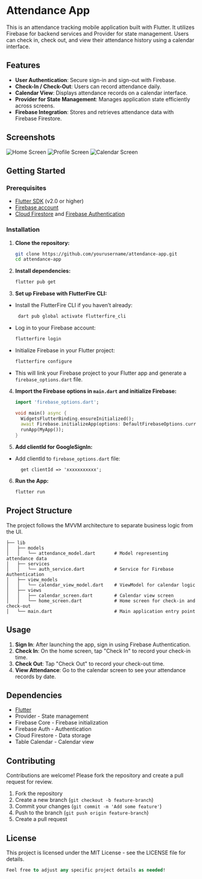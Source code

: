 
# Attendance App

This is an attendance tracking mobile application built with Flutter. It utilizes Firebase for backend services and Provider for state management. Users can check in, check out, and view their attendance history using a calendar interface.

## Features

- **User Authentication**: Secure sign-in and sign-out with Firebase.
- **Check-In / Check-Out**: Users can record attendance daily.
- **Calendar View**: Displays attendance records on a calendar interface.
- **Provider for State Management**: Manages application state efficiently across screens.
- **Firebase Integration**: Stores and retrieves attendance data with Firebase Firestore.

## Screenshots

<!-- Add your screenshots here if available -->
![Home Screen](path/to/home_screen_screenshot.png)
![Profile Screen](path/to/profile_screen_screenshot.png)
![Calendar Screen](path/to/calendar_screen_screenshot.png)

## Getting Started

### Prerequisites

- [Flutter SDK](https://flutter.dev/docs/get-started/install) (v2.0 or higher)
- [Firebase account](https://firebase.google.com/)
- [Cloud Firestore](https://firebase.google.com/docs/firestore) and [Firebase Authentication](https://firebase.google.com/docs/auth)

### Installation

1. **Clone the repository:**

    ```bash
    git clone https://github.com/yourusername/attendance-app.git
    cd attendance-app
    ```

2. **Install dependencies:**

    ```bash
    flutter pub get
    ```

3. **Set up Firebase with FlutterFire CLI:**
 - Install the FlutterFire CLI if you haven’t already:
	 ```bash
      dart pub global activate flutterfire_cli
	```
  - Log in to your Firebase account:
      ```bash
      flutterfire login
      ```
   - Initialize Firebase in your Flutter project:
      ```bash
      flutterfire configure
      ```
   - This will link your Firebase project to your Flutter app and generate a `firebase_options.dart` file. 
4. **Import the Firebase options in `main.dart` and initialize Firebase:**
   ```dart
   import 'firebase_options.dart';

   void main() async {
     WidgetsFlutterBinding.ensureInitialized();
     await Firebase.initializeApp(options: DefaultFirebaseOptions.currentPlatform);
     runApp(MyApp());
   }
   ```
   
5. **Add clientId for GoogleSignIn:**
- Add clientId to  `firebase_options.dart` file:
	```flutter
      get clientId => 'xxxxxxxxxxx';
6. **Run the App:**
    ```bash
    flutter run
    ```

## Project Structure

The project follows the MVVM architecture to separate business logic from the UI.

```plaintext
├── lib
│   ├── models
│   │   └── attendance_model.dart       # Model representing attendance data
│   ├── services
│   │   └── auth_service.dart           # Service for Firebase Authentication
│   ├── view_models
│   │   └── calendar_view_model.dart    # ViewModel for calendar logic
│   ├── views
│   │   ├── calendar_screen.dart        # Calendar view screen
│   │   └── home_screen.dart            # Home screen for check-in and check-out
│   └── main.dart                       # Main application entry point
```

## Usage

1.  **Sign In**: After launching the app, sign in using Firebase Authentication.
2.  **Check In**: On the home screen, tap "Check In" to record your check-in time.
3.  **Check Out**: Tap "Check Out" to record your check-out time.
4.  **View Attendance**: Go to the calendar screen to see your attendance records by date.

## Dependencies

-   [Flutter](https://flutter.dev/)
-   Provider - State management
-   Firebase Core - Firebase initialization
-   Firebase Auth - Authentication
-   Cloud Firestore - Data storage
-   Table Calendar - Calendar view

## Contributing

Contributions are welcome! Please fork the repository and create a pull request for review.

1.  Fork the repository
2.  Create a new branch (`git checkout -b feature-branch`)
3.  Commit your changes (`git commit -m 'Add some feature'`)
4.  Push to the branch (`git push origin feature-branch`)
5.  Create a pull request

## License

This project is licensed under the MIT License - see the LICENSE file for details.
```sql
Feel free to adjust any specific project details as needed!
```
